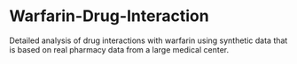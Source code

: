 # Warfarin-Drug-Interaction
Detailed analysis of drug interactions with warfarin using synthetic data that is based on real pharmacy data from a large medical center.
